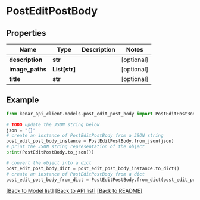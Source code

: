# PostEditPostBody


## Properties

Name | Type | Description | Notes
------------ | ------------- | ------------- | -------------
**description** | **str** |  | [optional] 
**image_paths** | **List[str]** |  | [optional] 
**title** | **str** |  | [optional] 

## Example

```python
from kenar_api_client.models.post_edit_post_body import PostEditPostBody

# TODO update the JSON string below
json = "{}"
# create an instance of PostEditPostBody from a JSON string
post_edit_post_body_instance = PostEditPostBody.from_json(json)
# print the JSON string representation of the object
print(PostEditPostBody.to_json())

# convert the object into a dict
post_edit_post_body_dict = post_edit_post_body_instance.to_dict()
# create an instance of PostEditPostBody from a dict
post_edit_post_body_from_dict = PostEditPostBody.from_dict(post_edit_post_body_dict)
```
[[Back to Model list]](../README.md#documentation-for-models) [[Back to API list]](../README.md#documentation-for-api-endpoints) [[Back to README]](../README.md)


